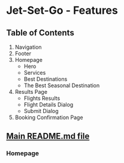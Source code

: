 # Jet-Set-Go - Features

## Table of Contents
1. Navigation
2. Footer
3. Homepage
   - Hero
   - Services
   - Best Destinations
   - The Best Seasonal Destination
4. Results Page
   - Flights Results
   - Flight Details Dialog
   - Submit Dialog
5. Booking Confirmation Page

## [Main README.md file](https://github.com/FlorinMiron98/Jet-Set-Go/blob/main/README.md)

### Homepage

